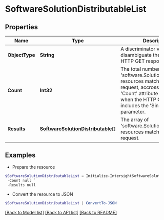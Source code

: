 # SoftwareSolutionDistributableList
## Properties

Name | Type | Description | Notes
------------ | ------------- | ------------- | -------------
**ObjectType** | **String** | A discriminator value to disambiguate the schema of a HTTP GET response body. | 
**Count** | **Int32** | The total number of &#39;software.SolutionDistributable&#39; resources matching the request, accross all pages. The &#39;Count&#39; attribute is included when the HTTP GET request includes the &#39;$inlinecount&#39; parameter. | [optional] 
**Results** | [**SoftwareSolutionDistributable[]**](SoftwareSolutionDistributable.md) | The array of &#39;software.SolutionDistributable&#39; resources matching the request. | [optional] 

## Examples

- Prepare the resource
```powershell
$SoftwareSolutionDistributableList = Initialize-IntersightSoftwareSolutionDistributableList  -ObjectType null `
 -Count null `
 -Results null
```

- Convert the resource to JSON
```powershell
$SoftwareSolutionDistributableList | ConvertTo-JSON
```

[[Back to Model list]](../README.md#documentation-for-models) [[Back to API list]](../README.md#documentation-for-api-endpoints) [[Back to README]](../README.md)

